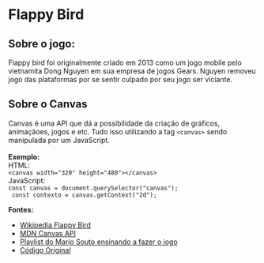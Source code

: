 # Flappy Bird 
## Sobre o jogo:
Flappy bird foi originalmente criado em 2013 como um jogo mobile pelo vietnamita Dong Nguyen em sua empresa de jogos Gears.
Nguyen removeu jogo das plataformas por se sentir culpado por seu jogo ser viciante.
<br>

## Sobre o Canvas
Canvas é uma API que dá a possibilidade da criação de gráficos, animaçãoes, jogos e etc. Tudo isso utilizando a tag `<canvas>` sendo manipulada por um JavaScript.
<br>
<br>
<strong>Exemplo:</strong>
<br>
HTML:
<br>
`<canvas width="320" height="480"></canvas>` 
<br>
JavaScript:
<br>
`const canvas = document.querySelector("canvas");
`<br>`
const contexto = canvas.getContext("2d");`

<strong>Fontes:</strong> 
* [Wikipedia Flappy Bird
](https://en.wikipedia.org/wiki/Flappy_Bird)
* [MDN Canvas API
](https://developer.mozilla.org/pt-BR/docs/Web/API/Canvas_API)
* [Playlist do Mario Souto ensinando a fazer o jogo
](https://www.youtube.com/playlist?list=PLTcmLKdIkOWmeNferJ292VYKBXydGeDej)
* [Código Original](https://github.com/omariosouto/flappy-bird-devsoutinho)
